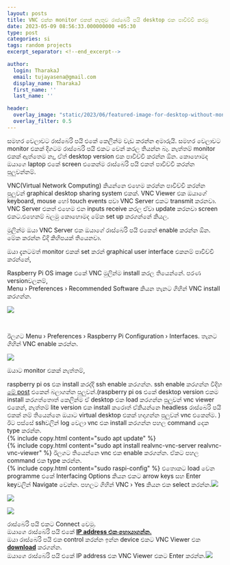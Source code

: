 ```yaml
---
layout: posts
title: VNC එක්ක monitor එකක් නැතුව රාස්බෙරි පයි desktop එක පාවිච්චි කරමු
date: 2023-05-09 08:56:33.000000000 +05:30
type: post
categories: si
tags: random projects
excerpt_separator: <!--end_excerpt-->

author:
  login: TharakaJ
  email: tujayasena@gmail.com
  display_name: TharakaJ
  first_name: ''
  last_name: ''

header:
  overlay_image: "static/2023/06/featured-image-for-desktop-without-monitor-with-VNC.png"
  overlay_filter: 0.5
---
```

සමහර වෙලාවට රාස්බෙරි පයි එකේ කෙලින්ම වැඩ කරන්න අමාරුයි. සමහර වෙලාවට monitor එකක් දිගටම රාස්බෙරි පයි එකට වෙන් කරල තියන්න බෑ. නැත්තම් monitor එකක් ඇත්තෙම නෑ, ඒත් desktop version එක පාවිච්චි කරන්න ඕන.
කොහොමද ඔයාගෙ laptop එකේ screen එකෙන්ම රාස්බෙරි පයි එකත් පාවිච්චි කරන්න පුලුවන්නම්.<!--end_excerpt--><br> 


VNC(Virtual Network Computing) කියන්නෙ එහෙම කරන්න පාවිච්චි කරන්න පුලුවන් graphical desktop sharing system එකක්. VNC Viewer එක ඔයාගේ keyboard, mouse හෝ touch events පවා VNC Server එකට transmit කරනවා. VNC Server එකත් එහෙම එන inputs receive කරල ඒවා update කරනවා screen එකට.එහෙනම් බලමු කොහොමද මේක set up කරගන්නේ කියල.
<p>මුලින්ම ඔයා VNC Server එක ඔයාගේ රාස්බෙරි පයි එකෙන් enable කරන්න ඕන.<br />
මේක කරන්න විදි කිහිපයක් තියෙනවා.</p>
<p>ඔයා දැනටමත් monitor එකක් set කරන් graphical user interface එකනම් පාවිච්චි කරන්නේ,</p>
<p>Raspberry Pi OS image එකේ VNC මුලින්ම install කරල තියෙන්නේ. පරණ versionවලනම්,<br />
Menu › Preferences › Recommended Software කියන තැනට ගිහින් VNC install කරගන්න.</p>
<p><img src="{{ site.baseurl }}/static/2023/05/menuconfiguration-e1683620630714.png" /></p>
<br>
<p>ඊලගට Menu › Preferences › Raspberry Pi Configuration › Interfaces. තැනට ගිහින් VNC enable කරන්න.</p>
<p><img src="{{ site.baseurl }}/static/2023/05/configurationinterfacesvnc.png" /></p>
<p>ඔයාට monitor එකක් නැත්තම්,</p>
<p>raspberry pi os එක install කරද්දි ssh enable කරගන්න. ssh enable කරගන්න විදිහ <a href="https://pi.lk/uncategorized/headless-raspberry-pi-set-up/" target="_blank" rel="noopener">මේ post</a> එකෙන් බලාගන්න පුලුවන්.(raspberry pi os එකේ desktop version එකම install කරගත්තොත් කෙලින්ම ඒ desktop එක load කරගන්න පුලුවන් vnc viewer එකෙන්, නැත්තම් lite version එක install කරොත් ඒකියන්නෙ headless රාස්බෙරි පයි එකක් නම් තියෙන්නෙ ඔයාට virtual desktop එකක් හදාගන්න පුලුවන් vnc එකෙන්ම. )<br />
ඊට පස්සේ sshවලින් log වෙලා vnc එක install කරගන්න පහල command දෙක type කරන්න.<br />
{% include copy.html content="sudo apt update" %}
<br>
{% include copy.html content="sudo apt install realvnc-vnc-server realvnc-vnc-viewer" %}
ඊලගට තියෙන්නෙ vnc එක enable කරගන්න. ඒකට පහල command එක type කරන්න.<br />
{% include copy.html content="sudo raspi-config" %}
එතොකට load වෙන programme එකේ Interfacing Options කියන එකට arrow keys සහ Enter keyවලින් Navigate වෙන්න. පහලට ගිහින් VNC › Yes කියන එක select කරන්න.<img src="{{ site.baseurl }}/static/2023/05/configinterface-options-e1683621692844.png" /></p>
<p><img src="{{ site.baseurl }}/static/2023/05/interface-optionsvnc-e1683621787672.png" /></p>
<p><img src="{{ site.baseurl }}/static/2023/05/vncyes-e1683621879765.png" /></p>
<p>රාස්බෙරි පයි එකට Connect වෙමු.<br />
ඔයාගෙ රාස්බෙරි පයි එකේ <a href="https://pi.lk/uncategorized/how-to-find-the-ip-address/"><strong>IP address එක හොයාගන්න.</strong></a><br />
ඔයා රාස්බෙරි පයි එක control කරන්න ඉන්න device එකට VNC Viewer එක <strong><a href="https://www.realvnc.com/en/connect/download/viewer/">download</a></strong> කරගන්න.<br />
ඔයාගෙ රාස්බෙරි පයි එකේ IP address එක VNC Viewer එකට Enter කරන්න.<img src="{{ site.baseurl }}/static/2023/05/vnc-viewerenter-ip-address.png" /></p>
